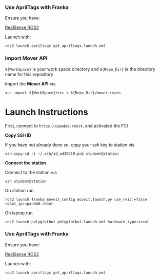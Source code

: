 ### Use AprilTags with Franka

Ensure you have:

[RealSense ROS2](https://github.com/IntelRealSense/realsense-ros.git)

Launch with:

   ```
   ros2 launch apriltags get_apriltags.launch.xml
   ```

### Import Mover API
`${WorkSpace}` is your work space directory and `${Repo_Dir}` is the directory name for this repository

Import the **Mover API** via 
```
vcs import ${WorkSpace}/src < ${Repo_Dir}/mover.repos
```
# Launch Instructions
First, connect to `https://panda0.robot`, and activated the FCI

**Copy SSH ID**

If you have not already done so, copy your ssh key to station via
```
ssh-copy-id -i ~/.ssh/id_ed25519.pub student@station
```

**Connect the station**

Connect to the station via
```
ssh student@station
```

On station run 
```
ros2 launch franka_moveit_config moveit.launch.py use_rviz:=false robot_ip:=panda0.robot
```

On laptop run
```
ros2 launch polyglotbot polyglotbot.launch.xml hardware_type:=real
```


### Use AprilTags with Franka

Ensure you have:

[RealSense ROS2](https://github.com/IntelRealSense/realsense-ros.git)

Launch with:

   ```
   ros2 launch apriltags get_apriltags.launch.xml
   ```
